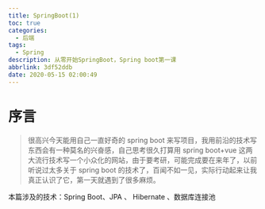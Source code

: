 ```yaml
---
title: SpringBoot(1)
toc: true
categories:
  - 后端
tags:
  - Spring
description: 从零开始SpringBoot，Spring boot第一课
abbrlink: 3df52ddb
date: 2020-05-15 02:00:49
---
```


# 序言

> 很高兴今天能用自己一直好奇的 spring boot 来写项目，我用前沿的技术写东西会有一种莫名的兴奋感，自己思考很久打算用 spring boot+vue 这两大流行技术写一个小众化的网站，由于要考研，可能完成要在来年了，以前听说过太多关于 spring boot 的技术了，百闻不如一见，实际行动起来让我真正认识了它，第一天就遇到了很多麻烦。

本篇涉及的技术：Spring Boot、JPA 、 Hibernate 、数据库连接池
